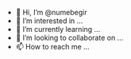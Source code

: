- 👋 Hi, I’m @numebegir
- 👀 I’m interested in ...
- 🌱 I’m currently learning ...
- 💞️ I’m looking to collaborate on ...
- 📫 How to reach me ...

<!---
numebegir/numebegir is a ✨ special ✨ repository because its `README.md` (this file) appears on your GitHub profile.
You can click the Preview link to take a look at your changes.
--->
